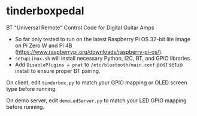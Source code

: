 # tinderboxpedal
BT "Universal Remote" Control Code for Digital Guitar Amps

* So far only tested to run on the latest Raspberry Pi OS 32-bit lite image on Pi Zero W and Pi 4B (https://www.raspberrypi.org/downloads/raspberry-pi-os/).
* `setupLinux.sh` will install necessary Python, I2C, BT, and GPIO libraries.
* Add `DisablePlugins = pnat` to `/etc/bluetooth/main.conf` post setup install to ensure proper BT pairing.

On client, edit `tinderbox.py` to match your GPIO mapping or OLED screen type before running.

On demo server, edit `demoLedServer.py` to match your LED GPIO mapping before running.
